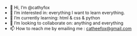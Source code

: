 - 👋 Hi, I’m @cathyfox
- 👀 I’m interested in: everything I want to learn everything.
- 🌱 I’m currently learning: html & css & python
- 💞️ I’m looking to collaborate on: anything and everything
- 📫 How to reach me by emailing me : catheefox@gmail.com

<!---
cathyfox/cathyfox is a ✨ special ✨ repository because its `README.md` (this file) appears on your GitHub profile.
You can click the Preview link to take a look at your changes.
--->

